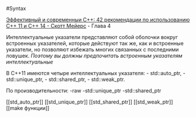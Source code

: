 #Syntax

[Эффективный и современныи С++: 42 рекомендации по использованию С++ 11 и С++ 14 - Скотт Мейерс](https://github.com/CapSmoIIett/cplusplus/blob/main/Books/%D0%AD%D1%84%D1%84%D0%B5%D0%BA%D1%82%D0%B8%D0%B2%D0%BD%D1%8B%D0%B9_%D0%B8_%D1%81%D0%BE%D0%B2%D1%80%D0%B5%D0%BC%D0%B5%D0%BD%D0%BD%D1%8B%D0%B9_%D0%A1_%D0%A1%D0%BA%D0%BE%D1%82%D1%82_%D0%9C%D0%B5%D0%B9%D0%B5%D1%80%D1%81.pdf) - Глава 4

Интеллектуальные указатели представляют собой оболочки вокруг встроенных указателей, 
которые действуют так же, как и встроенные указатели, но позволяют избежать
многих связанных с последними ловушек. *Поэтому вы должны предпочитать встроенным указателям интеллектуальные*

В С++11 имеются четыре интеллектуальных указателя: 
    - std::аutо_ptr,
    - std::unique_ptr, 
    - std::shared_ptr,
    - std::weak_ptr. 
	
По производительности:
-raw
-std::unique_ptr
-std::shared_ptr

[[std_auto_ptr]]
[[std_unique_ptr]]
[[std_shared_ptr]]
[[std_weak_ptr]]
[[make функции]]





